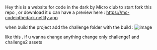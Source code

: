 Hey this is a website for code in the dark by Micro club 
to start fork this repo , or download it
u can have a preview here :
https://mc-codeinthedark.netlify.app

when build the project add the challenge folder with the build :
![image](https://github.com/saiber-elite/MC-code-in-the-dark/assets/75736594/a15f1359-8661-4aa6-a76c-39b89fbed469)

like this .
if u wanna change anything change only challenge1 and challenge2 assets 
